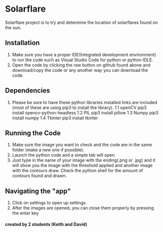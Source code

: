 # Solarflare
Solarflare project is to try and determine the location of solarflares found on the sun.

## Installation
1. Make sure you have a proper IDE(Integrated development environment) to run the code such as Visual Studio Code for python or python IDLE.
2. Open the code by clicking the raw button on github found above and download/copy the code or any another way you can download the code.

## Dependencies 
1. Please be sure to have these python libraries installed links are included (most of these are using pip3 to install the library).
  1.1 openCV
    pip3 install opencv-python-headless
  1.2 PIL
    pip3 install pillow
  1.3 Numpy 
    pip3 install numpy
  1.4 Tkinter
    pip3 install tkinter

## Running the Code
1. Make sure the image you want to check and the code are in the same folder (make a new one if possible).
2. Launch the python code and a simple tab will open.
3. Just type in the name of your image with the ending(.png or .jpg) and it will show you the image with the threshold applied and another image with the contours draw. Check the python shell for the amount of contours found and drawn.

## Navigating the "app"
1. Click on settings to open up settings.
2. After the images are opened, you can close them properly by pressing the enter key
#### created by 2 students (Keith and David)
